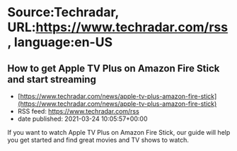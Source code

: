 # Source:Techradar, URL:https://www.techradar.com/rss, language:en-US

## How to get Apple TV Plus on Amazon Fire Stick and start streaming
 - [https://www.techradar.com/news/apple-tv-plus-amazon-fire-stick](https://www.techradar.com/news/apple-tv-plus-amazon-fire-stick)
 - RSS feed: https://www.techradar.com/rss
 - date published: 2021-03-24 10:05:57+00:00

If you want to watch Apple TV Plus on Amazon Fire Stick, our guide will help you get started and find great movies and TV shows to watch.

